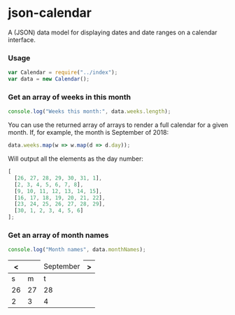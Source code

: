 # json-calendar

A (JSON) data model for displaying dates and date ranges on a calendar interface.

### Usage

```js
var Calendar = require("../index");
var data = new Calendar();
```

### Get an array of weeks in this month

```js
console.log("Weeks this month:", data.weeks.length);
```

You can use the returned array of arrays to render a full calendar for a given month. If, for example, the month is September of 2018:

```js
data.weeks.map(w => w.map(d => d.day));
```

Will output all the elements as the day number:

```js
[
  [26, 27, 28, 29, 30, 31, 1],
  [2, 3, 4, 5, 6, 7, 8],
  [9, 10, 11, 12, 13, 14, 15],
  [16, 17, 18, 19, 20, 21, 22],
  [23, 24, 25, 26, 27, 28, 29],
  [30, 1, 2, 3, 4, 5, 6]
];
```

### Get an array of month names

```js
console.log("Month names", data.monthNames);
```

| <   | <td colspan=5>September</td> | >   |
| --- | ---------------------------- | --- |
| s   | m                            | t   | w | r | f | s |
| 26  | 27                           | 28  | 29 | 30 | 31 | 1 |
| 2   | 3                            | 4   | 5 | 6 | 7 | 8 |
